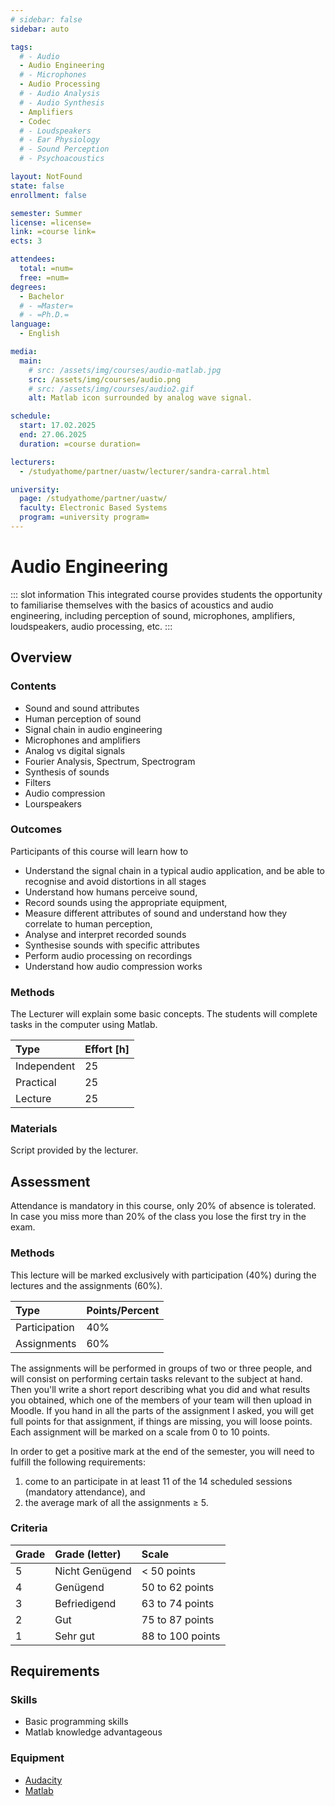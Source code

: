 ```yaml
---
# sidebar: false
sidebar: auto

tags:
  # - Audio
  - Audio Engineering
  # - Microphones
  - Audio Processing
  # - Audio Analysis
  # - Audio Synthesis
  - Amplifiers
  - Codec
  # - Loudspeakers
  # - Ear Physiology
  # - Sound Perception
  # - Psychoacoustics

layout: NotFound
state: false
enrollment: false

semester: Summer
license: =license=
link: =course link=
ects: 3

attendees:
  total: =num=
  free: =num=
degrees:
  - Bachelor
  # - =Master=
  # - =Ph.D.=
language:
  - English

media:
  main:
    # src: /assets/img/courses/audio-matlab.jpg
    src: /assets/img/courses/audio.png
    # src: /assets/img/courses/audio2.gif
    alt: Matlab icon surrounded by analog wave signal.

schedule:
  start: 17.02.2025
  end: 27.06.2025
  duration: =course duration=

lecturers:
  - /studyathome/partner/uastw/lecturer/sandra-carral.html

university:
  page: /studyathome/partner/uastw/
  faculty: Electronic Based Systems
  program: =university program=
---
```


# Audio Engineering

::: slot information
This integrated course provides students the opportunity to familiarise themselves with the basics of acoustics and audio engineering, including perception of sound, microphones, amplifiers, loudspeakers, audio processing, etc.
:::

## Overview

### Contents

- Sound and sound attributes
- Human perception of sound
- Signal chain in audio engineering
- Microphones and amplifiers
- Analog vs digital signals
- Fourier Analysis, Spectrum, Spectrogram
- Synthesis of sounds
- Filters
- Audio compression
- Lourspeakers

### Outcomes

Participants of this course will learn how to

- Understand the signal chain in a typical audio application, and be able to recognise and avoid distortions in all stages
- Understand how humans perceive sound,
- Record sounds using the appropriate equipment,
- Measure different attributes of sound and understand how they correlate to human perception,
- Analyse and interpret recorded sounds
- Synthesise sounds with specific attributes
- Perform audio processing on recordings
- Understand how audio compression works

### Methods

The Lecturer will explain some basic concepts.
The students will complete tasks in the computer using Matlab.

| Type        | Effort \[h\] |
| :---------- | :----------- |
| Independent | 25           |
| Practical   | 25           |
| Lecture     | 25           |

### Materials

Script provided by the lecturer.

## Assessment

Attendance is mandatory in this course, only 20% of absence is tolerated. In case you miss more than 20% of the class you lose the first try in the exam.

### Methods

<!-- The students will be assessed according to how far they completed the task at hand. -->

This lecture will be marked exclusively with participation (40%) during the lectures and the assignments (60%).

| Type          | Points/Percent |
| :------------ | :------------- |
| Participation | 40%            |
| Assignments   | 60%            |

The assignments will be performed in groups of two or three people, and will consist on performing certain tasks relevant to the subject at hand.
Then you'll write a short report describing what you did and what results you obtained, which one of the members of your team will then upload in Moodle.
If you hand in all the parts of the assignment I asked, you will get full points for that assignment, if things are missing, you will loose points.
Each assignment will be marked on a scale from 0 to 10 points.

In order to get a positive mark at the end of the semester, you will need to fulfill the following requirements:

1. come to an participate in at least 11 of the 14 scheduled sessions (mandatory attendance), and
1. the average mark of all the assignments ≥ 5.

### Criteria

| Grade | Grade (letter) | Scale            |
| :---- | :------------- | :--------------- |
| 5     | Nicht Genügend | < 50 points      |
| 4     | Genügend       | 50 to 62 points  |
| 3     | Befriedigend   | 63 to 74 points  |
| 2     | Gut            | 75 to 87 points  |
| 1     | Sehr gut       | 88 to 100 points |

## Requirements

### Skills

- Basic programming skills
- Matlab knowledge advantageous

### Equipment

- [Audacity](https://www.audacityteam.org/)
- [Matlab](https://www.mathworks.com/products/matlab.html)

